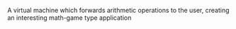 A virtual machine which forwards arithmetic operations to the user, creating an interesting math-game type application